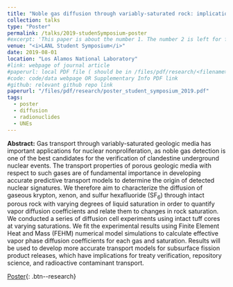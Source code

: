 ```yaml
---
title: "Noble gas diffusion through variably-saturated rock: implications for verification of subsurface nuclear events"
collection: talks
type: "Poster"
permalink: /talks/2019-studenSymposium-poster
#excerpt: 'This paper is about the number 1. The number 2 is left for future work.'
venue: "<i>LANL Student Symposium</i>"
date: 2019-08-01
location: "Los Alamos National Laboratory"
#link: webpage of journal article
#paperurl: local PDF file ( should be in /files/pdf/research/<filename>.pdf )
#code: code/data webpage OR Supplementary Info PDF link
#github: relevant github repo link
paperurl: "/files/pdf/research/poster_student_symposium_2019.pdf"
tags:
  - poster
  - diffusion
  - radionuclides
  - UNEs
---
```


<!-- This is a description of your conference proceedings talk, note the different field in type. You can put anything in this field. -->

**Abstract:** Gas transport through variably-saturated geologic media
has important applications for nuclear nonproliferation, as noble gas
detection is one of the best candidates for the verification of
clandestine underground nuclear events. The transport properties of
porous geologic media with respect to such gases are of fundamental
importance in developing accurate predictive transport models to
determine the origin of detected nuclear signatures. We therefore aim
to characterize the diffusion of gaseous krypton, xenon, and sulfur
hexafluoride (SF<sub>6</sub>) through intact porous rock with varying degrees of
liquid saturation in order to quantify vapor diffusion coefficients and
relate them to changes in rock saturation. We conducted a series of
diffusion cell experiments using intact tuff cores at varying
saturations. We fit the experimental results using Finite Element Heat
and Mass (FEHM) numerical model simulations to calculate effective
vapor phase diffusion coefficients for each gas and saturation. Results
will be used to develop more accurate transport models for subsurface
fission product releases, which have implications for treaty
verification, repository science, and radioactive contaminant
transport.

[Poster]( /files/pdf/research/poster_student_symposium_2019.pdf ){: .btn--research}



